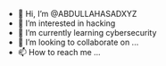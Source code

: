 - 👋 Hi, I’m @ABDULLAHASADXYZ
- 👀 I’m interested in hacking
- 🌱 I’m currently learning cybersecurity
- 💞️ I’m looking to collaborate on ...
- 📫 How to reach me ...

<!---
ABDULLAHASADXYZ/ABDULLAHASADXYZ is a ✨ special ✨ repository because its `README.md` (this file) appears on your GitHub profile.
You can click the Preview link to take a look at your changes.
--->
